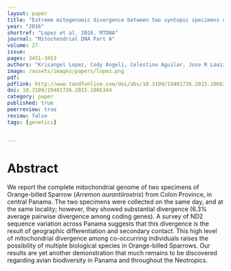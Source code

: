 ```yaml
---
layout: paper
title: "Extreme mitogenomic divergence between two syntopic specimens of Arremon aurantiirostris (Aves:Emberizidae) in central Panama suggests possible cryptic species"
year: "2016"
shortref: "Lopez et al. 2016. MTDNA"
journal: "Mitochondrial DNA Part A"
volume: 27
issue: 
pages: 3451-3453
authors: "Krisangel Lopez, Cody Angeli, Celestino Aguilar, Jose R Loaiza, Luis Fernando De León, W Owen McMillan, Matthew J Miller"
image: /assets/images/papers/lopez.png
pdf: 
pdflink: http://www.tandfonline.com/doi/abs/10.3109/19401736.2015.1066344?journalCode=imdn21
doi: 10.3109/19401736.2015.1066344
category: paper
published: true
peerreview: true
review: false
tags: [genetics]


---
```


# Abstract

We report the complete mitochondrial genome of two specimens of Orange-billed Sparrow (*Arremon aurantiirostris*) from Colon Province, in central Panama. The two specimens were collected on the same day, and at the same locality; however, they showed substantial divergence (6.3% average pairwise divergence among coding genes). A survey of ND2 sequence variation across Panama suggests that this divergence is the result of geographic differentiation and secondary contact. This high level of mitochondrial divergence among co-occurring individuals raises the possibility of multiple biological species in Orange-billed Sparrows. Our results are yet another demonstration that much remains to be discovered regarding avian biodiversity in Panama and throughout the Neotropics.
